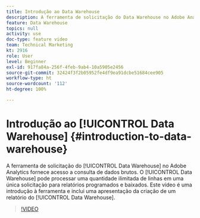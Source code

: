 ```yaml
---
title: Introdução ao Data Warehouse
description: A ferramenta de solicitação do Data Warehouse no Adobe Analytics fornece acesso a consulta de dados brutos. O Data Warehouse pode processar uma quantidade ilimitada de linhas em uma única solicitação para relatórios programados e baixados. Este vídeo é uma introdução à ferramenta e inclui uma apresentação da criação de um relatório do Data Warehouse.
feature: Data Warehouse
topics: null
activity: use
doc-type: feature video
team: Technical Marketing
kt: 2916
role: User
level: Beginner
exl-id: 917fa84a-256f-4feb-9ab4-10a5905e2456
source-git-commit: 32424f3f2b05952fe4df9ea91dcbe51684cee905
workflow-type: ht
source-wordcount: '112'
ht-degree: 100%

---
```


# Introdução ao [!UICONTROL Data Warehouse] {#introduction-to-data-warehouse}

A ferramenta de solicitação do [!UICONTROL Data Warehouse] no Adobe Analytics fornece acesso a consulta de dados brutos. O [!UICONTROL Data Warehouse] pode processar uma quantidade ilimitada de linhas em uma única solicitação para relatórios programados e baixados. Este vídeo é uma introdução à ferramenta e inclui uma apresentação da criação de um relatório do [!UICONTROL Data Warehouse].

>[!VIDEO](https://video.tv.adobe.com/v/27306/?quality=12)
